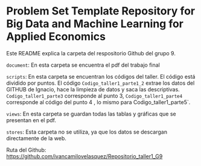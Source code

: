 # Problem Set Template Repository for Big Data and Machine Learning for Applied Economics


Este README explica la carpeta del respositorio Github del grupo 9.


`document`: En esta carpeta se encuentra el pdf del trabajo final

`scripts`: En esta carpeta se encuentran los códigos del taller. El código está dividido por puntos. 
	   El código `Codigo_taller1_parte1_2` extrae los datos del GITHUB de Ignacio, hace la limpieza 
	   de datos y saca las descriptivas. `Codigo_taller1_parte3` corresponde al punto 3, `Codigo_taller1_parte4` 
	   corresponde al código del punto 4 , lo mismo para Codigo_taller1_parte5`.


`views`: En esta carpeta se guardan todas las tablas y gráficas que se presentan en el pdf.


`stores`: Esta carpeta no se utiliza, ya que los datos se descargan directamente de la web.


Ruta del Github: https://github.com/ivancamilovelasquez/Repositorio_taller1_G9